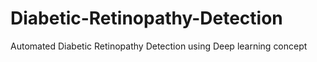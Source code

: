 # Diabetic-Retinopathy-Detection
Automated Diabetic Retinopathy Detection using Deep learning concept

